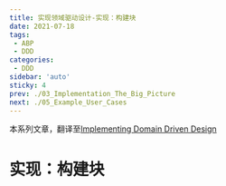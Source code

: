```yaml
---
title: 实现领域驱动设计-实现：构建块
date: 2021-07-18
tags:
 - ABP
 - DDD
categories:
 - DDD
sidebar: 'auto'
sticky: 4
prev: ./03_Implementation_The_Big_Picture
next: ./05_Example_User_Cases
---
```


本系列文章，翻译至[Implementing Domain Driven Design](https://abp.io/books/implementing-domain-driven-design)
<!-- more -->

# 实现：构建块

